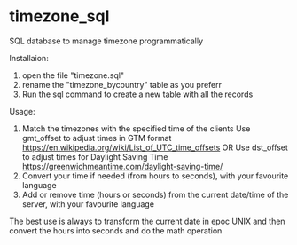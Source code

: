 # timezone_sql
SQL database to manage timezone programmatically

Installaion:
1) open the file "timezone.sql"
2) rename the "timezone_bycountry" table as you preferr
2) Run the sql command to create a new table with all the records

Usage:
1) Match the timezones with the specified time of the clients
Use gmt_offset to adjust times in GTM format https://en.wikipedia.org/wiki/List_of_UTC_time_offsets
OR
Use dst_offset to adjust times for Daylight Saving Time https://greenwichmeantime.com/daylight-saving-time/
2) Convert your time if needed (from hours to seconds), with your favourite language
3) Add or remove time (hours or seconds) from the current date/time of the server, with your favourite language

The best use is always to transform the current date in epoc UNIX and then convert the hours into seconds and do the math operation
